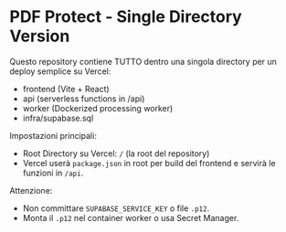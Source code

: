 # PDF Protect - Single Directory Version

Questo repository contiene TUTTO dentro una singola directory per un deploy semplice su Vercel:
- frontend (Vite + React)
- api (serverless functions in /api)
- worker (Dockerized processing worker)
- infra/supabase.sql

Impostazioni principali:
- Root Directory su Vercel: `/` (la root del repository)
- Vercel userà `package.json` in root per build del frontend e servirà le funzioni in `/api`.

Attenzione:
- Non committare `SUPABASE_SERVICE_KEY` o file `.p12`.
- Monta il `.p12` nel container worker o usa Secret Manager.
